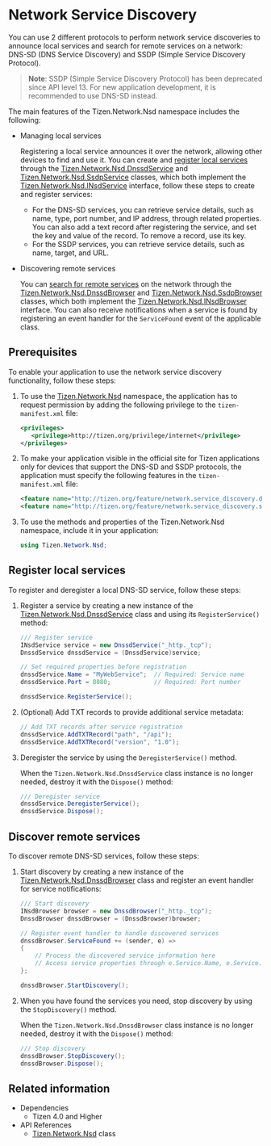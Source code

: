 # Network Service Discovery


You can use 2 different protocols to perform network service discoveries to announce local services and search for remote services on a network: DNS-SD (DNS Service Discovery) and SSDP (Simple Service Discovery Protocol).

> **Note**: SSDP (Simple Service Discovery Protocol) has been deprecated since API level 13. For new application development, it is recommended to use DNS-SD instead.

The main features of the Tizen.Network.Nsd namespace includes the following:

-   Managing local services

    Registering a local service announces it over the network, allowing other devices to find and use it. You can create and [register local services](#registration) through the [Tizen.Network.Nsd.DnssdService](/application/dotnet/api/TizenFX/latest/api/Tizen.Network.Nsd.DnssdService.html) and [Tizen.Network.Nsd.SsdpService](/application/dotnet/api/TizenFX/latest/api/Tizen.Network.Nsd.SsdpService.html) classes, which both implement the [Tizen.Network.Nsd.INsdService](/application/dotnet/api/TizenFX/latest/api/Tizen.Network.Nsd.INsdService.html) interface, follow these steps to create and register services:

    -   For the DNS-SD services, you can retrieve service details, such as name, type, port number, and IP address, through related properties. You can also add a text record after registering the service, and set the key and value of the record. To remove a record, use its key.
    -   For the SSDP services, you can retrieve service details, such as name, target, and URL.
-   Discovering remote services

    You can [search for remote services](#discovery) on the network through the [Tizen.Network.Nsd.DnssdBrowser](/application/dotnet/api/TizenFX/latest/api/Tizen.Network.Nsd.DnssdBrowser.html) and [Tizen.Network.Nsd.SsdpBrowser](/application/dotnet/api/TizenFX/latest/api/Tizen.Network.Nsd.SsdpBrowser.html) classes, which both implement the [Tizen.Network.Nsd.INsdBrowser](/application/dotnet/api/TizenFX/latest/api/Tizen.Network.Nsd.INsdBrowser.html) interface. You can also receive notifications when a service is found by registering an event handler for the `ServiceFound` event of the applicable class.

## Prerequisites

To enable your application to use the network service discovery functionality, follow these steps:

1.  To use the [Tizen.Network.Nsd](/application/dotnet/api/TizenFX/latest/api/Tizen.Network.Nsd.html) namespace, the application has to request permission by adding the following privilege to the `tizen-manifest.xml` file:

    ```XML
    <privileges>
       <privilege>http://tizen.org/privilege/internet</privilege>
    </privileges>
    ```

2.  To make your application visible  in the official site for Tizen applications only for devices that support the DNS-SD and SSDP protocols, the application must specify the following features in the `tizen-manifest.xml` file:

    ```XML
    <feature name="http://tizen.org/feature/network.service_discovery.dnssd"/>
    <feature name="http://tizen.org/feature/network.service_discovery.ssdp"/>
    ```

3.  To use the methods and properties of the Tizen.Network.Nsd namespace, include it in your application:

    ```csharp
    using Tizen.Network.Nsd;
    ```

<a name="registration"></a>
## Register local services

To register and deregister a local DNS-SD service, follow these steps:

1.  Register a service by creating a new instance of the [Tizen.Network.Nsd.DnssdService](/application/dotnet/api/TizenFX/latest/api/Tizen.Network.Nsd.DnssdService.html) class and using its `RegisterService()` method:

    ```csharp
    /// Register service
    INsdService service = new DnssdService("_http._tcp");
    DnssdService dnssdService = (DnssdService)service;

    // Set required properties before registration
    dnssdService.Name = "MyWebService";  // Required: Service name
    dnssdService.Port = 8080;            // Required: Port number

    dnssdService.RegisterService();
    ```

2.  (Optional) Add TXT records to provide additional service metadata:

    ```csharp
    // Add TXT records after service registration
    dnssdService.AddTXTRecord("path", "/api");
    dnssdService.AddTXTRecord("version", "1.0");
    ```

3.  Deregister the service by using the `DeregisterService()` method.

    When the `Tizen.Network.Nsd.DnssdService` class instance is no longer needed, destroy it with the `Dispose()` method:

    ```csharp
    /// Deregister service
    dnssdService.DeregisterService();
    dnssdService.Dispose();
    ```

<a name="discovery"></a>
## Discover remote services

To discover remote DNS-SD services, follow these steps:

1.  Start discovery by creating a new instance of the [Tizen.Network.Nsd.DnssdBrowser](/application/dotnet/api/TizenFX/latest/api/Tizen.Network.Nsd.DnssdBrowser.html) class and register an event handler for service notifications:

    ```csharp
    /// Start discovery
    INsdBrowser browser = new DnssdBrowser("_http._tcp");
    DnssdBrowser dnssdBrowser = (DnssdBrowser)browser;

    // Register event handler to handle discovered services
    dnssdBrowser.ServiceFound += (sender, e) =>
    {
        // Process the discovered service information here
        // Access service properties through e.Service.Name, e.Service.Port, etc.
    };

    dnssdBrowser.StartDiscovery();
    ```

2.  When you have found the services you need, stop discovery by using the `StopDiscovery()` method.

    When the `Tizen.Network.Nsd.DnssdBrowser` class instance is no longer needed, destroy it with the `Dispose()` method:

    ```csharp
    /// Stop discovery
    dnssdBrowser.StopDiscovery();
    dnssdBrowser.Dispose();
    ```


## Related information
- Dependencies
    -  Tizen 4.0 and Higher
- API References
    - [Tizen.Network.Nsd](/application/dotnet/api/TizenFX/latest/api/Tizen.Network.Nsd.html) class
